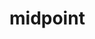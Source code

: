 # midpoint

<!-- TODO-START
TODO: Fill short description here.

## Type signature

TODO: Fill type signature down below.

```
any ⇒ any
```

## Examples

TODO: List at least one example down below.

```javascript
midpoint(); // ⇒ TODO
```

## Questions

TODO: List questions that may this function answers.
TODO-END -->
